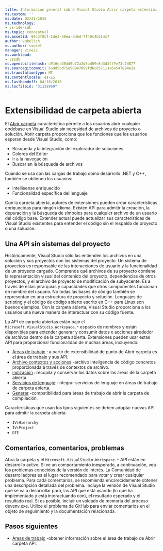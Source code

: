 ```yaml
---
title: Información general sobre Visual Studio Abrir carpeta extensibility | Documentos de Microsoft
ms.custom: ''
ms.date: 02/21/2018
ms.technology:
- vs-ide-sdk
ms.topic: conceptual
ms.assetid: 94c3f8bf-1de3-40ea-aded-7f40c4b314c7
author: vukelich
ms.author: svukel
manager: viveis
ms.workload:
- vssdk
ms.openlocfilehash: d916ea30dd9b72a2d8bd59e8d3d34f9e73c74877
ms.sourcegitcommit: 6a9d5bd75e50947659fd6c837111a6a547884e2a
ms.translationtype: MT
ms.contentlocale: es-ES
ms.lasthandoff: 04/16/2018
ms.locfileid: "31138989"
---
```

# <a name="open-folder-extensibility"></a>Extensibilidad de carpeta abierta

El [Abrir carpeta](../ide/develop-code-in-visual-studio-without-projects-or-solutions.md) característica permite a los usuarios abrir cualquier codebase en Visual Studio sin necesidad de archivos de proyecto o solución. Abrir carpeta proporciona que los funciones que los usuarios esperan desde Visual Studio, como:

* Búsqueda y la integración del explorador de soluciones
* Colores del Editor
* Ir a la navegación
* Buscar en la búsqueda de archivos

Cuando se usa con las cargas de trabajo como desarrollo .NET y C++, también se obtienen los usuarios:

* Intellisense enriquecido
* Funcionalidad específica del lenguaje

Con la carpeta abierta, autores de extensiones pueden crear características enriquecidas para ningún idioma. Existen API para admitir la creación, la depuración y la búsqueda de símbolos para cualquier archivo de un usuario del código base. Extender actual puede actualizar sus características de Visual Studio existentes para entender el código sin el respaldo de proyecto o una solución.

## <a name="an-api-without-project-systems"></a>Una API sin sistemas del proyecto

Históricamente, Visual Studio sólo las entienden los archivos en una solución y sus proyectos con los sistemas del proyecto. Un sistema de proyectos es responsable de las interacciones de usuario y la funcionalidad de un proyecto cargado. Comprende qué archivos de su proyecto contiene la representación visual del contenido del proyecto, dependencias de otros proyectos, y el archivo de proyecto de modificación de subyacente. Es a través de estas jerarquías y capacidades que otros componentes funcionan en nombre del usuario. No todas las bases de código también se representan en una estructura de proyecto y solución. Lenguajes de scripting y el código de código abierto escrito en C++ para Linux son buenos ejemplos. Con la carpeta abierta, Visual Studio proporciona a los usuarios una nueva manera de interactuar con su código fuente.

La API de carpeta abiertas están bajo el `Microsoft.VisualStudio.Workspace.*` espacio de nombres y están disponibles para extender generar y consumir datos o acciones alrededor de archivos dentro de la carpeta abierta. Extensiones pueden usar estas API para proporcionar funcionalidad de muchas áreas, incluyendo:

- [Áreas de trabajo](workspaces.md) : a partir de extensibilidad de punto de Abrir carpeta es el área de trabajo y sus API.
- [Archivo contextos y acciones](workspace-file-contexts.md) -archivo inteligencia de código concretos proporcionada a través de contextos de archivo.
- [Indización](workspace-indexing.md) : recopila y conservar los datos sobre las áreas de la carpeta abierta.
- [Servicios de lenguaje](workspace-language-services.md) -integrar servicios de lenguaje en áreas de trabajo de carpeta abierta.
- [Generar](workspace-build.md) -compatibilidad para áreas de trabajo de abrir la carpeta de compilación.

Características que usan los tipos siguientes se deben adoptar nuevas API para admitir la carpeta abierta:

- `IVsHierarchy`
- `IVsProject`
- `DTE`

## <a name="feedback-comments-issues"></a>Comentarios, comentarios, problemas

Abra la carpeta y el `Microsoft.VisualStudio.Workspace.*` API están en desarrollo activo. Si ve un comportamiento inesperado, a continuación, vea los problemas conocidos de la versión de interés. La Comunidad de desarrolladores es el lugar recomendado para votar y crear cualquier problema. Para cada comentarios, se recomienda encarecidamente obtener una descripción detallada del problema. Incluye la versión de Visual Studio que se va a desarrollar para, las API que está usando (lo que ha implementado y está interactuando con), el resultado esperado y el resultado real. Si es posible, incluir un volcado de memoria del proceso devenv.exe. Utilice el problema de GitHub para enviar comentarios en el objeto de seguimiento y la documentación relacionada.

## <a name="next-steps"></a>Pasos siguientes

* [Áreas de trabajo](workspaces.md) -obtener información sobre el área de trabajo de Abrir carpeta API.
